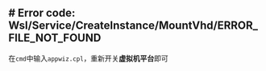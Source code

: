 ## # Error code: Wsl/Service/CreateInstance/MountVhd/ERROR_FILE_NOT_FOUND
在`cmd`中输入`appwiz.cpl`，重新开关**虚拟机平台**即可

